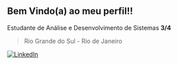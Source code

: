 ## Bem Vindo(a) ao meu perfil!!
Estudante de Análise e Desenvolvimento de Sistemas <strong>3/4</strong>
<blockquote>Rio Grande do Sul - Rio de Janeiro</blockquote>

[![LinkedIn](https://img.shields.io/badge/LinkedIn-0077B5?style=for-the-badge&logo=linkedin&logoColor=white)](https://www.linkedin.com/in/adslari/)
